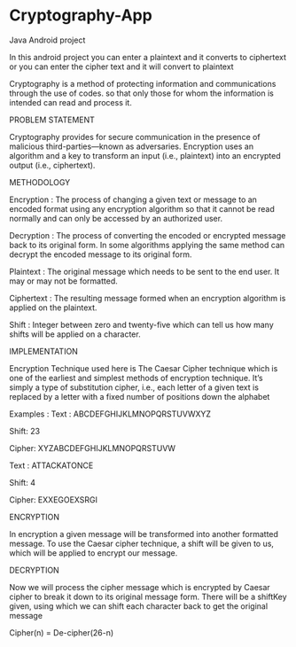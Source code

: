 # Cryptography-App
Java Android project

In this android project you can enter a plaintext and it converts to ciphertext or you can enter the cipher text
and it will convert to plaintext

Cryptography is a method of protecting information and communications through the use of codes.
so that only those for whom the information is intended can read and process it.

PROBLEM STATEMENT 

Cryptography provides for secure communication in the presence of malicious third-parties—known as adversaries.
Encryption uses an algorithm and a key to transform an input (i.e., plaintext) into an encrypted output (i.e., ciphertext).

METHODOLOGY

Encryption : The process of changing a given text or message to an encoded format using any encryption algorithm 
so that it cannot be read normally and can only be accessed by an authorized user.

Decryption : The process of converting the encoded or encrypted message back to its original form. In some 
algorithms applying the same method can decrypt the encoded message to its original form.

Plaintext : The original message which needs to be sent to the end user. It may or may not be formatted.

Ciphertext : The resulting message formed when an encryption algorithm is applied on the plaintext.

Shift : Integer between zero and twenty-five which can tell us how many shifts will be applied on a character.

IMPLEMENTATION

Encryption Technique used here is The Caesar Cipher technique which is one of the earliest and simplest methods
of encryption technique. It’s simply a type of substitution cipher, i.e., each letter of a given text is replaced
by a letter with a fixed number of positions down the alphabet

Examples : 
Text : ABCDEFGHIJKLMNOPQRSTUVWXYZ

Shift: 23

Cipher: XYZABCDEFGHIJKLMNOPQRSTUVW

Text : ATTACKATONCE

Shift: 4

Cipher: EXXEGOEXSRGI

ENCRYPTION

In encryption a given message will be transformed into another formatted message. To use the Caesar cipher technique, 
a shift will be given to us, which will be applied to encrypt our message.

DECRYPTION

Now we will process the cipher message which is encrypted by Caesar cipher to break it down to its original message form. 
There will be a shiftKey given, using which we can shift each character back to get the original message

Cipher(n) = De-cipher(26-n)


